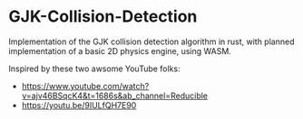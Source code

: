 # GJK-Collision-Detection
Implementation of the GJK collision detection algorithm in rust, with planned implementation of a basic 2D physics engine, using WASM.


Inspired by these two awsome YouTube folks:
* https://www.youtube.com/watch?v=ajv46BSqcK4&t=1686s&ab_channel=Reducible
* https://youtu.be/9IULfQH7E90
